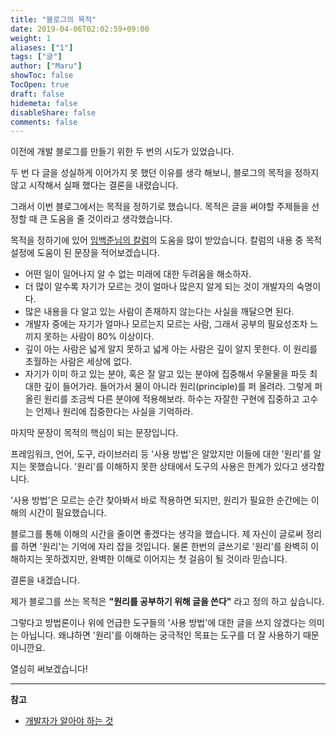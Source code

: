 ```yaml
---
title: "블로그의 목적"
date: 2019-04-06T02:02:59+09:00
weight: 1
aliases: ["1"]
tags: ["글"]
author: ["Maru"]
showToc: false
TocOpen: true
draft: false
hidemeta: false
disableShare: false
comments: false
---
```


이전에 개발 블로그를 만들기 위한 두 번의 시도가 있었습니다.

두 번 다 글을 성실하게 이어가지 못 했던 이유를 생각 해보니, 블로그의 목적을 정하지 않고 시작해서 실패 했다는 결론을 내렸습니다.

그래서 이번 블로그에서는 목적을 정하기로 했습니다. 목적은 글을 써야할 주제들을 선정할 때 큰 도움을 줄 것이라고 생각했습니다.

목적을 정하기에 있어 [임백준님의 칼럼](https://www.zdnet.co.kr/view/?no=20160125081726)의 도움을 많이 받았습니다. 칼럼의 내용 중 목적 설정에 도움이 된 문장을 적어보겠습니다.

- 어떤 일이 일어나지 알 수 없는 미래에 대한 두려움을 해소하자.
- 더 많이 알수록 자기가 모르는 것이 얼마나 많은지 알게 되는 것이 개발자의 숙명이다.
- 많은 내용을 다 알고 있는 사람이 존재하지 않는다는 사실을 깨달으면 된다.
- 개발자 중에는 자기가 얼마나 모르는지 모르는 사람, 그래서 공부의 필요성조차 느끼지 못하는 사람이 80% 이상이다.
- 깊이 아는 사람은 넓게 알지 못하고 넓게 아는 사람은 깊이 알지 못한다. 이 원리를 초월하는 사람은 세상에 없다.
- 자기가 이미 하고 있는 분야, 혹은 잘 알고 있는 분야에 집중해서 우물물을 파듯 최대한 깊이 들어가라. 들어가서 물이 아니라 원리(principle)를 퍼 올려라. 그렇게 퍼 올린 원리를 조금씩 다른 분야에 적용해보라. 하수는 자잘한 구현에 집중하고 고수는 언제나 원리에 집중한다는 사실을 기억하라.

마지막 문장이 목적의 핵심이 되는 문장입니다.

프레임워크, 언어, 도구, 라이브러리 등 '사용 방법'은 알았지만 이들에 대한 '원리'를 알지는 못했습니다. '원리'를 이해하지 못한 상태에서 도구의 사용은 한계가 있다고 생각합니다.

'사용 방법'은 모르는 순간 찾아봐서 바로 적용하면 되지만, 원리가 필요한 순간에는 이해의 시간이 필요했습니다.

블로그를 통해 이해의 시간을 줄이면 좋겠다는 생각을 했습니다. 제 자신이 글로써 정리를 하면 '원리'는 기억에 자리 잡을 것입니다. 물론 한번의 글쓰기로 '원리'를 완벽히 이해하지는 못하겠지만, 완벽한 이해로 이어지는 첫 걸음이 될 것이라 믿습니다.

결론을 내겠습니다.

제가 블로그를 쓰는 목적은 **"원리를 공부하기 위해 글을 쓴다"** 라고 정의 하고 싶습니다.

그렇다고 방법론이나 위에 언급한 도구들의 '사용 방법'에 대한 글을 쓰지 않겠다는 의미는 아닙니다. 왜냐하면 '원리'를 이해하는 궁극적인 목표는 도구를 더 잘 사용하기 때문이니깐요.

열심히 써보겠습니다!

---

**참고**

- [개발자가 알아야 하는 것](https://www.zdnet.co.kr/view/?no=20160125081726)
